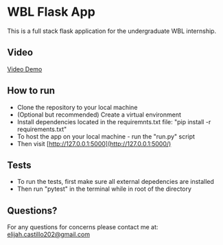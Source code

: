 # WBL Flask App

This is a full stack flask application for the undergraduate WBL internship.

## Video

[Video Demo](https://youtu.be/-Ij1o0vnq3E)

## How to run

- Clone the repository to your local machine
- (Optional but recommended) Create a virtual environment
- Install dependencies located in the requiremnts.txt file: "pip install -r requirements.txt"
- To host the app on your local machine - run the "run.py" script
- Then visit [http://127.0.0.1:5000](http://127.0.0.1:5000/)

## Tests

- To run the tests, first make sure all external depedencies are installed
- Then run "pytest" in the terminal while in root of the directory

## Questions?

For any questions for concerns please contact me at: elijah.castillo202@gmail.com



